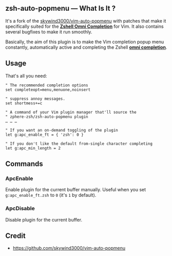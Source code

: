 ## zsh-auto-popmenu — What Is It ?

It's a fork of the
[skywind3000/vim-auto-popmenu](https://github.com/skywind3000/vim-auto-popmenu)
with patches that make it specifically suited for the [**Zshell Omni
Completion**](https://github.com/zphere-zsh/zsh-omni-completion) for Vim. It
also contains several bugfixes to make it run smoothly.

Basically, the aim of this plugin is to make the Vim completion popup menu
constantly, automatically active and completing the Zshell [**omni
completion**](https://github.com/zphere-zsh/zsh-omni-completion).

## Usage

That's all you need:

```VimL
" The recommended completion options
set completeopt=menu,menuone,noinsert

" suppress annoy messages.
set shortmess+=c

" A command of your Vim plugin manager that'll source the
" zphere-zsh/zsh-auto-popmenu plugin
… … …

" If you want an on-demand toggling of the plugin
let g:apc_enable_ft = { 'zsh': 0 }

" If you don't like the default from-single character completing
let g:apc_min_length = 2
```

## Commands

### ApcEnable

Enable plugin for the current buffer manually. Useful when you set
`g:apc_enable_ft.zsh` to `0` (it's `1` by default).

### ApcDisable

Disable plugin for the current buffer.

## Credit

- https://github.com/skywind3000/vim-auto-popmenu

<!-- vim:set ft=markdown tw=80 fo+=a1n autoindent: -->

